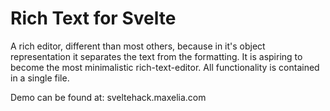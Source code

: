 # Rich Text for Svelte

A rich editor, different than most others, because in it's object representation it separates the text from the formatting.
It is aspiring to become the most minimalistic rich-text-editor. All functionality is contained in a single file.

Demo can be found at:
sveltehack.maxelia.com
